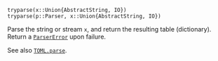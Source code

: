 ```
tryparse(x::Union{AbstractString, IO})
tryparse(p::Parser, x::Union{AbstractString, IO})
```

Parse the string or stream `x`, and return the resulting table (dictionary). Return a [`ParserError`](@ref) upon failure.

See also [`TOML.parse`](@ref).
